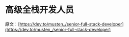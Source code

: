 # 高级全栈开发人员

原文：[https://dev.to/musten_/senior-full-stack-developer](https://dev.to/musten_/senior-full-stack-developer)